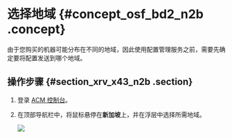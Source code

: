 # 选择地域 {#concept_osf_bd2_n2b .concept}

由于您购买的机器可能分布在不同的地域，因此使用配置管理服务之前，需要先确定要将配置发送到哪个地域。

## 操作步骤 {#section_xrv_x43_n2b .section}

1.  登录 [ACM 控制台](https://acm.console.alibabacloud.com/)。
2.  在顶部导航栏中，将鼠标悬停在**新加坡**上，并在浮层中选择所需地域。

    ![](http://aliware-images.oss-cn-hangzhou.aliyuncs.com/acms/sc_region_intl.png)


